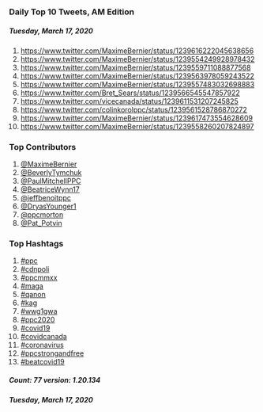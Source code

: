 ### Daily Top 10 Tweets, AM Edition
##### Tuesday, March 17, 2020
 1) https://www.twitter.com/MaximeBernier/status/1239616222045638656
 2) https://www.twitter.com/MaximeBernier/status/1239554249928978432
 3) https://www.twitter.com/MaximeBernier/status/1239559711088877568
 4) https://www.twitter.com/MaximeBernier/status/1239563978059243522
 5) https://www.twitter.com/MaximeBernier/status/1239557483032698883
 6) https://www.twitter.com/Bret_Sears/status/1239566545547857922
 7) https://www.twitter.com/vicecanada/status/1239611531207245825
 8) https://www.twitter.com/colinkorolppc/status/1239561528786870272
 9) https://www.twitter.com/MaximeBernier/status/1239617473554628609
10) https://www.twitter.com/MaximeBernier/status/1239558260207824897

### Top Contributors
  1) [@MaximeBernier](https://www.twitter.com/MaximeBernier)
  2) [@BeverlyTymchuk](https://www.twitter.com/BeverlyTymchuk)
  3) [@PaulMitchellPPC](https://www.twitter.com/PaulMitchellPPC)
  4) [@BeatriceWynn17](https://www.twitter.com/BeatriceWynn17)
  5) [@jeffbenoitppc](https://www.twitter.com/jeffbenoitppc)
  6) [@DryasYounger1](https://www.twitter.com/DryasYounger1)
  7) [@ppcmorton](https://www.twitter.com/ppcmorton)
  8) [@Pat_Potvin](https://www.twitter.com/Pat_Potvin)


### Top Hashtags

  1) [#ppc](https://www.twitter.com/hashtag/ppc)
  2) [#cdnpoli](https://www.twitter.com/hashtag/cdnpoli)
  3) [#ppcmmxx](https://www.twitter.com/hashtag/ppcmmxx)
  4) [#maga](https://www.twitter.com/hashtag/maga)
  5) [#qanon](https://www.twitter.com/hashtag/qanon)
  6) [#kag](https://www.twitter.com/hashtag/kag)
  7) [#wwg1gwa](https://www.twitter.com/hashtag/wwg1gwa)
  8) [#ppc2020](https://www.twitter.com/hashtag/ppc2020)
  9) [#covid19](https://www.twitter.com/hashtag/covid19)
 10) [#covidcanada](https://www.twitter.com/hashtag/covidcanada)
 11) [#coronavirus](https://www.twitter.com/hashtag/coronavirus)
 12) [#ppcstrongandfree](https://www.twitter.com/hashtag/ppcstrongandfree)
 13) [#beatcovid19](https://www.twitter.com/hashtag/beatcovid19)

##### Count: 77	version: 1.20.134
##### Tuesday, March 17, 2020

